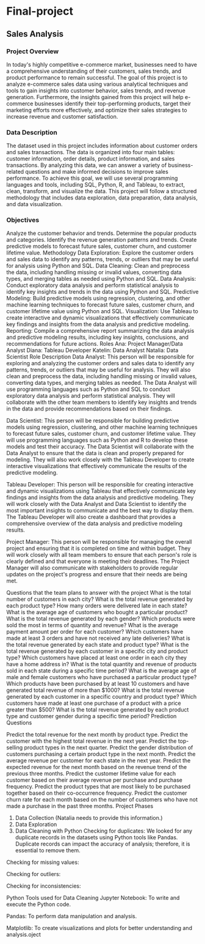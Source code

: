 # Final-project
## Sales Analysis
### Project Overview
In today's highly competitive e-commerce market, businesses need to have a comprehensive understanding of their customers, sales trends, and product performance to remain successful. The goal of this project is to analyze e-commerce sales data using various analytical techniques and tools to gain insights into customer behavior, sales trends, and revenue generation. Furthermore, the insights gained from this project will help e-commerce businesses identify their top-performing products, target their marketing efforts more effectively, and optimize their sales strategies to increase revenue and customer satisfaction.

### Data Description
The dataset used in this project includes information about customer orders and sales transactions. The data is organized into four main tables: customer information, order details, product information, and sales transactions. By analyzing this data, we can answer a variety of business-related questions and make informed decisions to improve sales performance. To achieve this goal, we will use several programming languages and tools, including SQL, Python, R, and Tableau, to extract, clean, transform, and visualize the data. This project will follow a structured methodology that includes data exploration, data preparation, data analysis, and data visualization.

### Objectives
Analyze the customer behavior and trends.
Determine the popular products and categories.
Identify the revenue generation patterns and trends.
Create predictive models to forecast future sales, customer churn, and customer lifetime value.
Methodology
Data Exploration: Explore the customer orders and sales data to identify any patterns, trends, or outliers that may be useful for analysis using Python and SQL.
Data Cleaning: Clean and preprocess the data, including handling missing or invalid values, converting data types, and merging tables as needed using Python and SQL.
Data Analysis: Conduct exploratory data analysis and perform statistical analysis to identify key insights and trends in the data using Python and SQL.
Predictive Modeling: Build predictive models using regression, clustering, and other machine learning techniques to forecast future sales, customer churn, and customer lifetime value using Python and SQL.
Visualization: Use Tableau to create interactive and dynamic visualizations that effectively communicate key findings and insights from the data analysis and predictive modeling.
Reporting: Compile a comprehensive report summarizing the data analysis and predictive modeling results, including key insights, conclusions, and recommendations for future actions.
Roles
Ana: Project Manager/Data Analyst
Diana: Tableau Developer
Katelin: Data Analyst
Natalia: Data Scientist
Role Description
Data Analyst: This person will be responsible for exploring and analyzing the customer orders and sales data to identify any patterns, trends, or outliers that may be useful for analysis. They will also clean and preprocess the data, including handling missing or invalid values, converting data types, and merging tables as needed. The Data Analyst will use programming languages such as Python and SQL to conduct exploratory data analysis and perform statistical analysis. They will collaborate with the other team members to identify key insights and trends in the data and provide recommendations based on their findings.

Data Scientist: This person will be responsible for building predictive models using regression, clustering, and other machine learning techniques to forecast future sales, customer churn, and customer lifetime value. They will use programming languages such as Python and R to develop these models and test their accuracy. The Data Scientist will collaborate with the Data Analyst to ensure that the data is clean and properly prepared for modeling. They will also work closely with the Tableau Developer to create interactive visualizations that effectively communicate the results of the predictive modeling.

Tableau Developer: This person will be responsible for creating interactive and dynamic visualizations using Tableau that effectively communicate key findings and insights from the data analysis and predictive modeling. They will work closely with the Data Analyst and Data Scientist to identify the most important insights to communicate and the best way to display them. The Tableau Developer will also create a dashboard that provides a comprehensive overview of the data analysis and predictive modeling results.

Project Manager: This person will be responsible for managing the overall project and ensuring that it is completed on time and within budget. They will work closely with all team members to ensure that each person's role is clearly defined and that everyone is meeting their deadlines. The Project Manager will also communicate with stakeholders to provide regular updates on the project's progress and ensure that their needs are being met.

Questions that the team plans to answer with the project
What is the total number of customers in each city?
What is the total revenue generated by each product type?
How many orders were delivered late in each state?
What is the average age of customers who bought a particular product?
What is the total revenue generated by each gender?
Which products were sold the most in terms of quantity and revenue?
What is the average payment amount per order for each customer?
Which customers have made at least 3 orders and have not received any late deliveries?
What is the total revenue generated by each state and product type?
What is the total revenue generated by each customer in a specific city and product type?
Which customers have placed at least one order in each city they have a home address in?
What is the total quantity and revenue of products sold in each state during a specific time period?
What is the average age of male and female customers who have purchased a particular product type?
Which products have been purchased by at least 10 customers and have generated total revenue of more than $1000?
What is the total revenue generated by each customer in a specific country and product type?
Which customers have made at least one purchase of a product with a price greater than $500?
What is the total revenue generated by each product type and customer gender during a specific time period?
Prediction Questions

Predict the total revenue for the next month by product type.
Predict the customer with the highest total revenue in the next year.
Predict the top-selling product types in the next quarter.
Predict the gender distribution of customers purchasing a certain product type in the next month.
Predict the average revenue per customer for each state in the next year.
Predict the expected revenue for the next month based on the revenue trend of the previous three months.
Predict the customer lifetime value for each customer based on their average revenue per purchase and purchase frequency.
Predict the product types that are most likely to be purchased together based on their co-occurrence frequency.
Predict the customer churn rate for each month based on the number of customers who have not made a purchase in the past three months.
Project Phases
1. Data Collection (Natalia needs to provide this information.)
2. Data Exploration
3. Data Cleaning with Python
Checking for duplicates: We looked for any duplicate records in the datasets using Python tools like Pandas. Duplicate records can impact the accuracy of analysis; therefore, it is essential to remove them.

Checking for missing values:

Checking for outliers:

Checking for inconsistencies:

Python Tools used for Data Cleaning
Jupyter Notebook: To write and execute the Python code.

Pandas: To perform data manipulation and analysis.

Matplotlib: To create visualizations and plots for better understanding and analysis.oject
